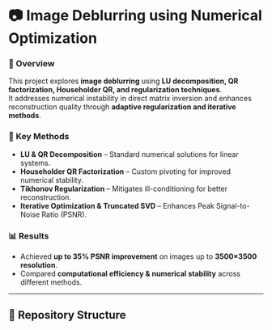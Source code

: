 # 📷 Image Deblurring using Numerical Optimization  

### 🚀 Overview  
This project explores **image deblurring** using **LU decomposition, QR factorization, Householder QR, and regularization techniques**.  
It addresses numerical instability in direct matrix inversion and enhances reconstruction quality through **adaptive regularization and iterative methods**.  

### 🔬 Key Methods  
- **LU & QR Decomposition** – Standard numerical solutions for linear systems.  
- **Householder QR Factorization** – Custom pivoting for improved numerical stability.  
- **Tikhonov Regularization** – Mitigates ill-conditioning for better reconstruction.  
- **Iterative Optimization & Truncated SVD** – Enhances Peak Signal-to-Noise Ratio (PSNR).  

### 📊 Results  
- Achieved **up to 35% PSNR improvement** on images up to **3500×3500 resolution**.  
- Compared **computational efficiency & numerical stability** across different methods.  

---

## 📂 Repository Structure  

